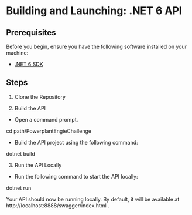 ﻿# Building and Launching: .NET 6 API

## Prerequisites

Before you begin, ensure you have the following software installed on your machine:

- [.NET 6 SDK](https://dotnet.microsoft.com/download/dotnet/6.0)


## Steps

1. Clone the Repository

2. Build the API
- Open a command prompt.

cd path/PowerplantEngieChallenge

- Build the API project using the following command:

dotnet build

3. Run the API Locally
- Run the following command to start the API locally:

dotnet run

Your API should now be running locally. By default, it will be available at http://localhost:8888/swagger/index.html .




